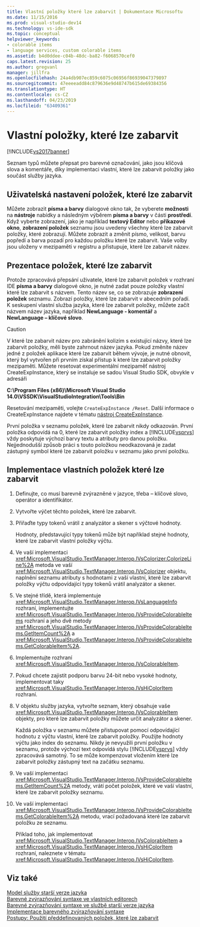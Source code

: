 ```yaml
---
title: Vlastní položky které lze zabarvit | Dokumentace Microsoftu
ms.date: 11/15/2016
ms.prod: visual-studio-dev14
ms.technology: vs-ide-sdk
ms.topic: conceptual
helpviewer_keywords:
- colorable items
- language services, custom colorable items
ms.assetid: b4d0ddee-c04b-48dc-ba82-f6068570cef0
caps.latest.revision: 25
ms.author: gregvanl
manager: jillfra
ms.openlocfilehash: 24a4db907ec859c6075c06956f86939047379897
ms.sourcegitcommit: 47eeeeadd84c879636e9d48747b615de69384356
ms.translationtype: HT
ms.contentlocale: cs-CZ
ms.lasthandoff: 04/23/2019
ms.locfileid: "63409361"
---
```

# <a name="custom-colorable-items"></a>Vlastní položky, které lze zabarvit
[!INCLUDE[vs2017banner](../../includes/vs2017banner.md)]

Seznam typů můžete přepsat pro barevné označování, jako jsou klíčová slova a komentáře, díky implementaci vlastní, které lze zabarvit položky jako součást služby jazyka.  
  
## <a name="user-settings-of-colorable-items"></a>Uživatelská nastavení položek, které lze zabarvit  
 Můžete zobrazit **písma a barvy** dialogové okno tak, že vyberete **možnosti** na **nástroje** nabídky a následným výběrem **písma a barvy** v části **prostředí**. Když vyberte zobrazení, jako je například **textový Editor** nebo **příkazové okno**, **zobrazení položek** seznamu jsou uvedeny všechny které lze zabarvit položky, které zobrazují. Můžete zobrazit a změnit písmo, velikost, barvu popředí a barva pozadí pro každou položku které lze zabarvit. Vaše volby jsou uloženy v mezipaměti v registru a přistupuje, které lze zabarvit název.  
  
## <a name="presentation-of-colorable-items"></a>Prezentace položek, které lze zabarvit  
 Protože zpracovává přepsání uživatele, které lze zabarvit položek v rozhraní IDE **písma a barvy** dialogové okno, je nutné zadat pouze položky vlastní které lze zabarvit s názvem. Tento název se, co se zobrazuje **zobrazení položek** seznamu. Zobrazí položky, které lze zabarvit v abecedním pořadí. K seskupení vlastní služba jazyka, které lze zabarvit položky, můžete začít názvem název jazyka, například **NewLanguage - komentář** a **NewLanguage – klíčové slovo**.  
  
> [!CAUTION]
> V které lze zabarvit název pro zabránění kolizím s existující názvy, které lze zabarvit položky, měli byste zahrnout název jazyka. Pokud změníte název jedné z položek aplikace které lze zabarvit během vývoje, je nutné obnovit, který byl vytvořen při prvním získal přístup k které lze zabarvit položky mezipaměti. Můžete resetovat experimentální mezipaměť nástroj CreateExpInstance, který se instaluje se sadou Visual Studio SDK, obvykle v adresáři  
>   
> **C:\Program Files (x86)\Microsoft Visual Studio 14.0\VSSDK\VisualStudioIntegration\Tools\Bin**  
>   
> Resetování mezipaměti, volejte `CreateExpInstance /Reset`. Další informace o CreateExpInstance najdete v tématu [nástroj CreateExpInstance](../../extensibility/internals/createexpinstance-utility.md).  
  
 První položka v seznamu položek, které lze zabarvit nikdy odkazován. První položka odpovídá na 0, které lze zabarvit položky index a [!INCLUDE[vsprvs](../../includes/vsprvs-md.md)] vždy poskytuje výchozí barvy textu a atributy pro danou položku. Nejjednodušší způsob práci s touto položkou neodkazovaná je zadat zástupný symbol které lze zabarvit položku v seznamu jako první položku.  
  
## <a name="implementing-custom-colorable-items"></a>Implementace vlastních položek které lze zabarvit  
  
1. Definujte, co musí barevně zvýrazněné v jazyce, třeba – klíčové slovo, operátor a identifikátor.  
  
2. Vytvořte výčet těchto položek, které lze zabarvit.  
  
3. Přiřaďte typy tokenů vrátil z analyzátor a skener s výčtové hodnoty.  
  
    Hodnoty, představující typy tokenů může být například stejné hodnoty, které lze zabarvit vlastní položky výčtu.  
  
4. Ve vaší implementaci <xref:Microsoft.VisualStudio.TextManager.Interop.IVsColorizer.ColorizeLine%2A> metoda ve vaší <xref:Microsoft.VisualStudio.TextManager.Interop.IVsColorizer> objektu, naplnění seznamu atributy s hodnotami z vaší vlastní, které lze zabarvit položky výčtu odpovídající typy tokenů vrátil analyzátor a skener.  
  
5. Ve stejné třídě, která implementuje <xref:Microsoft.VisualStudio.TextManager.Interop.IVsLanguageInfo> rozhraní, implementujte <xref:Microsoft.VisualStudio.TextManager.Interop.IVsProvideColorableItems> rozhraní a jeho dvě metody <xref:Microsoft.VisualStudio.TextManager.Interop.IVsProvideColorableItems.GetItemCount%2A> a <xref:Microsoft.VisualStudio.TextManager.Interop.IVsProvideColorableItems.GetColorableItem%2A>.  
  
6. Implementujte rozhraní <xref:Microsoft.VisualStudio.TextManager.Interop.IVsColorableItem>.  
  
7. Pokud chcete zajistit podporu barvu 24-bit nebo vysoké hodnoty, implementovat taky <xref:Microsoft.VisualStudio.TextManager.Interop.IVsHiColorItem> rozhraní.  
  
8. V objektu služby jazyka, vytvořte seznam, který obsahuje vaše <xref:Microsoft.VisualStudio.TextManager.Interop.IVsColorableItem> objekty, pro které lze zabarvit položky můžete určit analyzátor a skener.  
  
    Každá položka v seznamu můžete přistupovat pomocí odpovídající hodnotu z výčtu vlastní, které lze zabarvit položky. Použijte hodnoty výčtu jako index do seznamu. Nikdy je nevyužili první položku v seznamu, protože výchozí text odpovídá stylu [!INCLUDE[vsprvs](../../includes/vsprvs-md.md)] vždy zpracovává samotný. To se může kompenzovat vložením které lze zabarvit položky zástupný text na začátku seznamu.  
  
9. Ve vaší implementaci <xref:Microsoft.VisualStudio.TextManager.Interop.IVsProvideColorableItems.GetItemCount%2A> metody, vrátí počet položek, které ve vaší vlastní, které lze zabarvit položky seznamu.  
  
10. Ve vaší implementaci <xref:Microsoft.VisualStudio.TextManager.Interop.IVsProvideColorableItems.GetColorableItem%2A> metodu, vrací požadovaná které lze zabarvit položku ze seznamu.  
  
    Příklad toho, jak implementovat <xref:Microsoft.VisualStudio.TextManager.Interop.IVsColorableItem> a <xref:Microsoft.VisualStudio.TextManager.Interop.IVsHiColorItem> rozhraní, naleznete v tématu <xref:Microsoft.VisualStudio.TextManager.Interop.IVsHiColorItem>.  
  
## <a name="see-also"></a>Viz také  
 [Model služby starší verze jazyka](../../extensibility/internals/model-of-a-legacy-language-service.md)   
 [Barevné zvýrazňování syntaxe ve vlastních editorech](../../extensibility/syntax-coloring-in-custom-editors.md)   
 [Barevné zvýrazňování syntaxe ve službě starší verze jazyka](../../extensibility/internals/syntax-coloring-in-a-legacy-language-service.md)   
 [Implementace barevného zvýrazňování syntaxe](../../extensibility/internals/implementing-syntax-coloring.md)   
 [Postupy: Použití předdefinovaných položek, které lze zabarvit](../../extensibility/internals/how-to-use-built-in-colorable-items.md)

